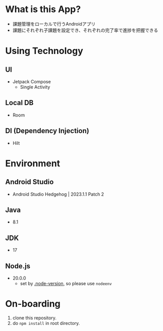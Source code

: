 # What is this App?
- 課題管理をローカルで行うAndroidアプリ
- 課題にそれぞれ子課題を設定でき、それぞれの完了率で進捗を把握できる

# Using Technology
## UI
- Jetpack Compose
  - Single Activity

## Local DB
- Room

## DI (Dependency Injection)
- Hilt

# Environment
## Android Studio
- Android Studio Hedgehog | 2023.1.1 Patch 2

## Java
- 8.1

## JDK
- 17

## Node.js
- 20.0.0
  - set by [.node-version](.node-version), so please use `nodeenv`

# On-boarding
1. clone this repository.
2. do `npm install` in root directory.
